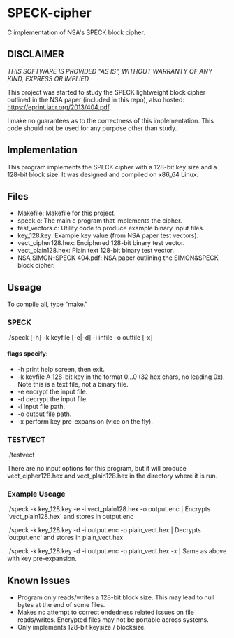 # SPECK-cipher
C implementation of NSA's SPECK block cipher.

## DISCLAIMER
*THIS SOFTWARE IS PROVIDED "AS IS", WITHOUT WARRANTY OF ANY KIND, EXPRESS OR IMPLIED*

This project was started to study the SPECK lightweight block cipher outlined in the NSA paper (included in this repo), also hosted: https://eprint.iacr.org/2013/404.pdf.  

I make no guarantees as to the correctness of this implementation.  This code should not be used for any purpose other than study.  

## Implementation

This program implements the SPECK cipher with a 128-bit key size and a 128-bit block size.  It was designed and compiled on x86_64 Linux.  
  
## Files
 - Makefile:            Makefile for this project.  
 - speck.c:             The main c program that implements the cipher.    
 - test_vectors.c:      Utility code to produce example binary input files.  
 - key_128.key:         Example key value (from NSA paper test vectors).  
 - vect_cipher128.hex:  Enciphered 128-bit binary test vector.  
 - vect_plain128.hex:   Plain text 128-bit binary test vector.  
 - NSA SIMON-SPECK 404.pdf: NSA paper outlining the SIMON&SPECK block cipher.  

## Useage
  
To compile all, type "make."  
  
### SPECK
./speck [-h] -k keyfile [-e|-d] -i infile -o outfile [-x]  
  
#### flags specify:
+ -h              print help screen, then exit.  
+ -k keyfile      A 128-bit key in the format 0...0 (32 hex chars, no leading 0x). Note this is a text file, not a binary file.  
+ -e              encrypt the input file.  
+ -d              decrypt the input file.  
+ -i              input file path.  
+ -o              output file path.  
+ -x              perform key pre-expansion (vice on the fly).  

 ### TESTVECT
 ./testvect             
  
 There are no input options for this program, but it will produce vect_cipher128.hex and vect_plain128.hex in the directory where it is run.  
                        
### Example Useage

./speck -k key_128.key -e -i vect_plain128.hex -o output.enc | Encrypts 'vect_plain128.hex' and stores in output.enc

./speck -k key_128.key -d -i output.enc -o plain_vect.hex | Decrypts 'output.enc' and stores in plain_vect.hex

./speck -k key_128.key -d -i output.enc -o plain_vect.hex -x | Same as above with key pre-expansion.
 
 ## Known Issues
- Program only reads/writes a 128-bit block size.  This may lead to null bytes at the end of some files.  
- Makes no attempt to correct endedness related issues on file reads/writes.  Encrypted files may not be portable across systems.  
- Only implements 128-bit keysize / blocksize.  
